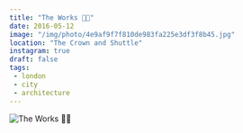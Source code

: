 ```yaml
---
title: "The Works 🍺💾"
date: 2016-05-12
image: "/img/photo/4e9af9f7f810de983fa225e3df3f8b45.jpg"
location: "The Crown and Shuttle"
instagram: true
draft: false
tags:
 - london
 - city
 - architecture
---
```


![The Works 🍺💾](/img/photo/4e9af9f7f810de983fa225e3df3f8b45.jpg)
